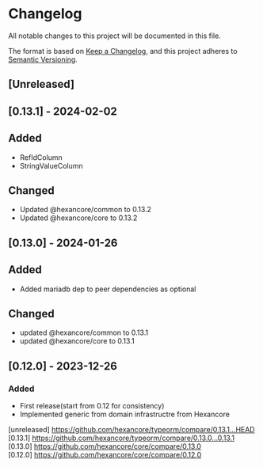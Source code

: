 # Changelog
All notable changes to this project will be documented in this file.

The format is based on [Keep a Changelog](https://keepachangelog.com/en/1.0.0/),
and this project adheres to [Semantic Versioning](https://semver.org/spec/v2.0.0.html).

## [Unreleased]

## [0.13.1] - 2024-02-02

## Added

- RefIdColumn
- StringValueColumn

## Changed

- Updated @hexancore/common to 0.13.2
- Updated @hexancore/core to 0.13.2

## [0.13.0] - 2024-01-26

## Added

- Added mariadb dep to peer dependencies as optional

## Changed

- updated @hexancore/common to 0.13.1
- updated @hexancore/core to 0.13.1

## [0.12.0] - 2023-12-26

### Added

- First release(start from 0.12 for consistency)
- Implemented generic from domain infrastructre from Hexancore

[unreleased] https://github.com/hexancore/typeorm/compare/0.13.1...HEAD   
[0.13.1] https://github.com/hexancore/typeorm/compare/0.13.0...0.13.1   
[0.13.0] https://github.com/hexancore/core/compare/0.13.0   
[0.12.0] https://github.com/hexancore/core/compare/0.12.0   
